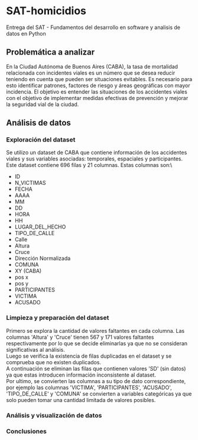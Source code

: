 # SAT-homicidios
Entrega del SAT - Fundamentos del desarrollo en software y analisis de datos en Python

## Problemática a analizar
En la Ciudad Autónoma de Buenos Aires (CABA), la tasa de mortalidad relacionada con incidentes viales es un número que se desea reducir teniendo en cuenta que pueden ser situaciones evitables. Es necesario para esto identificar patrones, factores de riesgo y áreas geográficas con mayor incidencia. El objetivo es entender las situaciones de los accidentes viales con el objetivo de implementar medidas efectivas de prevención y mejorar la seguridad vial de la ciudad.

## Análisis de datos
### Exploración del dataset
Se utilizo un dataset de CABA que contiene información de los accidentes viales y sus variables asociadas: temporales, espaciales y participantes. \
Este dataset contiene 696 filas y 21 columnas. Estas columnas son:\
* ID
* N_VICTIMAS
* FECHA
* AAAA
* MM
* DD
* HORA
* HH
* LUGAR_DEL_HECHO
* TIPO_DE_CALLE
* Calle
* Altura
* Cruce
* Dirección Normalizada
* COMUNA
* XY (CABA)
* pos x
* pos y
* PARTICIPANTES
* VICTIMA
* ACUSADO

### Limpieza y preparación del dataset
Primero se explora la cantidad de valores faltantes en cada columna. Las columnas 'Altura' y 'Cruce' tienen 567 y 171 valores faltantes respectivamente por lo que se decide eliminarlas ya que no se consideran significativas al análisis.\
Luego se verifica la existencia de filas duplicadas en el dataset y se comprueba que no existen duplicados.\
A continuación se eliminan las filas que contienen valores 'SD' (sin datos) ya que estas introducen información inconsistente al dataset.\
Por ultimo, se convierten las columnas a su tipo de dato correspondiente, por ejemplo las columnas 'VICTIMA', 'PARTICIPANTES', 'ACUSADO', 'TIPO_DE_CALLE' y 'COMUNA' se convierten a variables categóricas ya que solo pueden tomar una cantidad limitada de valores posibles.
### Análisis y visualización de datos
### Conclusiones

